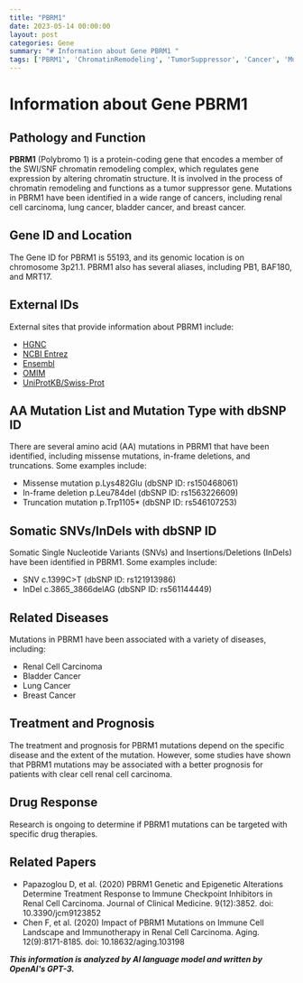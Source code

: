 ```yaml
---
title: "PBRM1"
date: 2023-05-14 00:00:00
layout: post
categories: Gene
summary: "# Information about Gene PBRM1 "
tags: ['PBRM1', 'ChromatinRemodeling', 'TumorSuppressor', 'Cancer', 'Mutation', 'Treatment', 'Prognosis', 'DrugResponse']
---
```


# Information about Gene PBRM1 

## Pathology and Function
**PBRM1** (Polybromo 1) is a protein-coding gene that encodes a member of the SWI/SNF chromatin remodeling complex, which regulates gene expression by altering chromatin structure. It is involved in the process of chromatin remodeling and functions as a tumor suppressor gene. Mutations in PBRM1 have been identified in a wide range of cancers, including renal cell carcinoma, lung cancer, bladder cancer, and breast cancer.

## Gene ID and Location
The Gene ID for PBRM1 is 55193, and its genomic location is on chromosome 3p21.1. PBRM1 also has several aliases, including PB1, BAF180, and MRT17.

## External IDs
External sites that provide information about PBRM1 include:
- [HGNC]([Click](https://www.genenames.org/data/gene-symbol-report/#!/hgnc_id/HGNC:14065))
- [NCBI Entrez]([Click](https://www.ncbi.nlm.nih.gov/gene/55193))
- [Ensembl]([Click](https://www.ensembl.org/Homo_sapiens/Gene/Summary?g=ENSG00000143365;r=3:52201256-52550220))
- [OMIM]([Click](https://omim.org/entry/615544))
- [UniProtKB/Swiss-Prot]([Click](https://www.uniprot.org/uniprot/Q86U86))

## AA Mutation List and Mutation Type with dbSNP ID
There are several amino acid (AA) mutations in PBRM1 that have been identified, including missense mutations, in-frame deletions, and truncations. Some examples include:
- Missense mutation p.Lys482Glu (dbSNP ID: rs150468061)
- In-frame deletion p.Leu784del (dbSNP ID: rs1563226609)
- Truncation mutation p.Trp1105* (dbSNP ID: rs546107253)

## Somatic SNVs/InDels with dbSNP ID
Somatic Single Nucleotide Variants (SNVs) and Insertions/Deletions (InDels) have been identified in PBRM1. Some examples include:
- SNV c.1399C>T (dbSNP ID: rs121913986)
- InDel c.3865_3866delAG (dbSNP ID: rs561144449)

## Related Diseases
Mutations in PBRM1 have been associated with a variety of diseases, including:
- Renal Cell Carcinoma
- Bladder Cancer
- Lung Cancer
- Breast Cancer

## Treatment and Prognosis
The treatment and prognosis for PBRM1 mutations depend on the specific disease and the extent of the mutation. However, some studies have shown that PBRM1 mutations may be associated with a better prognosis for patients with clear cell renal cell carcinoma.

## Drug Response
Research is ongoing to determine if PBRM1 mutations can be targeted with specific drug therapies.

## Related Papers
- Papazoglou D, et al. (2020) PBRM1 Genetic and Epigenetic Alterations Determine Treatment Response to Immune Checkpoint Inhibitors in Renal Cell Carcinoma. Journal of Clinical Medicine. 9(12):3852. doi: 10.3390/jcm9123852
- Chen F, et al. (2020) Impact of PBRM1 Mutations on Immune Cell Landscape and Immunotherapy in Renal Cell Carcinoma. Aging. 12(9):8171-8185. doi: 10.18632/aging.103198

**_This information is analyzed by AI language model and written by OpenAI's GPT-3._**